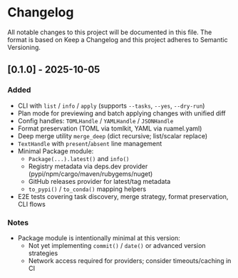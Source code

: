 # Changelog

All notable changes to this project will be documented in this file.
The format is based on Keep a Changelog and this project adheres to Semantic Versioning.

## [0.1.0] - 2025-10-05

### Added
- CLI with `list` / `info` / `apply` (supports `--tasks`, `--yes`, `--dry-run`)
- Plan mode for previewing and batch applying changes with unified diff
- Config handles: `TOMLHandle` / `YAMLHandle` / `JSONHandle`
- Format preservation (TOML via tomlkit, YAML via ruamel.yaml)
- Deep merge utility `merge_deep` (dict recursive; list/scalar replace)
- `TextHandle` with `present`/`absent` line management
- Minimal Package module:
  - `Package(...).latest()` and `info()`
  - Registry metadata via deps.dev provider (pypi/npm/cargo/maven/rubygems/nuget)
  - GitHub releases provider for latest/tag metadata
  - `to_pypi()` / `to_conda()` mapping helpers
- E2E tests covering task discovery, merge strategy, format preservation, CLI flows

### Notes
- Package module is intentionally minimal at this version:
  - Not yet implementing `commit()` / `date()` or advanced version strategies
  - Network access required for providers; consider timeouts/caching in CI

